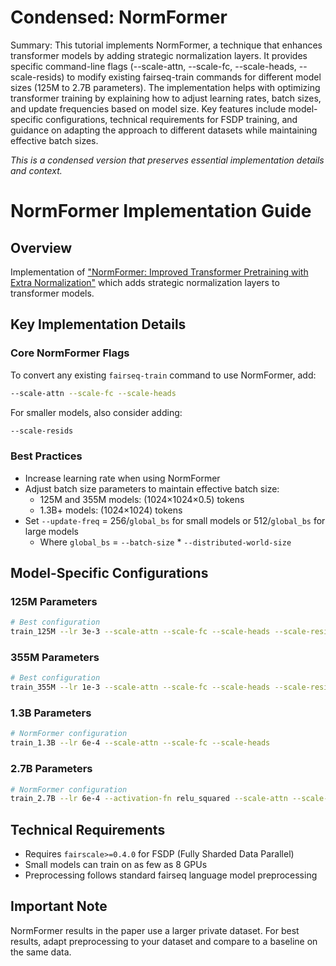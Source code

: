 # Condensed: NormFormer

Summary: This tutorial implements NormFormer, a technique that enhances transformer models by adding strategic normalization layers. It provides specific command-line flags (--scale-attn, --scale-fc, --scale-heads, --scale-resids) to modify existing fairseq-train commands for different model sizes (125M to 2.7B parameters). The implementation helps with optimizing transformer training by explaining how to adjust learning rates, batch sizes, and update frequencies based on model size. Key features include model-specific configurations, technical requirements for FSDP training, and guidance on adapting the approach to different datasets while maintaining effective batch sizes.

*This is a condensed version that preserves essential implementation details and context.*

# NormFormer Implementation Guide

## Overview
Implementation of ["NormFormer: Improved Transformer Pretraining with Extra Normalization"](https://arxiv.org/abs/2110.09456) which adds strategic normalization layers to transformer models.

## Key Implementation Details

### Core NormFormer Flags
To convert any existing `fairseq-train` command to use NormFormer, add:
```bash
--scale-attn --scale-fc --scale-heads
```

For smaller models, also consider adding:
```bash
--scale-resids
```

### Best Practices
- Increase learning rate when using NormFormer
- Adjust batch size parameters to maintain effective batch size:
  - 125M and 355M models: (1024×1024×0.5) tokens
  - 1.3B+ models: (1024×1024) tokens
- Set `--update-freq` = 256/`global_bs` for small models or 512/`global_bs` for large models
  - Where `global_bs` = `--batch-size` * `--distributed-world-size`

## Model-Specific Configurations

### 125M Parameters
```bash
# Best configuration
train_125M --lr 3e-3 --scale-attn --scale-fc --scale-heads --scale-resids
```

### 355M Parameters
```bash
# Best configuration
train_355M --lr 1e-3 --scale-attn --scale-fc --scale-heads --scale-resids
```

### 1.3B Parameters
```bash
# NormFormer configuration
train_1.3B --lr 6e-4 --scale-attn --scale-fc --scale-heads
```

### 2.7B Parameters
```bash
# NormFormer configuration
train_2.7B --lr 6e-4 --activation-fn relu_squared --scale-attn --scale-fc --scale-heads
```

## Technical Requirements
- Requires `fairscale>=0.4.0` for FSDP (Fully Sharded Data Parallel)
- Small models can train on as few as 8 GPUs
- Preprocessing follows standard fairseq language model preprocessing

## Important Note
NormFormer results in the paper use a larger private dataset. For best results, adapt preprocessing to your dataset and compare to a baseline on the same data.